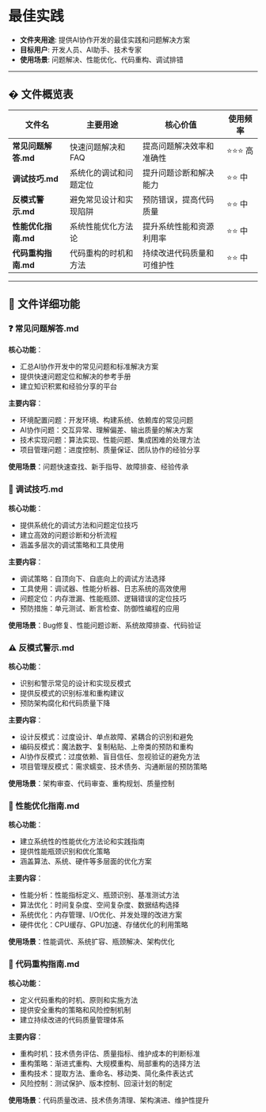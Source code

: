 # 最佳实践

- **文件夹用途**: 提供AI协作开发的最佳实践和问题解决方案
- **目标用户**: 开发人员、AI助手、技术专家
- **使用场景**: 问题解决、性能优化、代码重构、调试排错

---

## � 文件概览表

| 文件名              | 主要用途               | 核心价值                   | 使用频率 |
| ------------------- | ---------------------- | -------------------------- | -------- |
| **常见问题解答.md** | 快速问题解决和FAQ      | 提高问题解决效率和准确性   | ⭐⭐⭐ 高   |
| **调试技巧.md**     | 系统化的调试和问题定位 | 提升问题诊断和解决能力     | ⭐⭐ 中    |
| **反模式警示.md**   | 避免常见设计和实现陷阱 | 预防错误，提高代码质量     | ⭐⭐ 中    |
| **性能优化指南.md** | 系统性能优化方法论     | 提升系统性能和资源利用率   | ⭐⭐ 中    |
| **代码重构指南.md** | 代码重构的时机和方法   | 持续改进代码质量和可维护性 | ⭐⭐ 中    |

---

## 📖 文件详细功能

### ❓ 常见问题解答.md
**核心功能**：
- 汇总AI协作开发中的常见问题和标准解决方案
- 提供快速问题定位和解决的参考手册
- 建立知识积累和经验分享的平台

**主要内容**：
- 环境配置问题：开发环境、构建系统、依赖库的常见问题
- AI协作问题：交互异常、理解偏差、输出质量的解决方案
- 技术实现问题：算法实现、性能问题、集成困难的处理方法
- 项目管理问题：进度控制、质量保证、团队协作的经验分享

**使用场景**：问题快速查找、新手指导、故障排查、经验传承

### 🔧 调试技巧.md
**核心功能**：
- 提供系统化的调试方法和问题定位技巧
- 建立高效的问题诊断和分析流程
- 涵盖多层次的调试策略和工具使用

**主要内容**：
- 调试策略：自顶向下、自底向上的调试方法选择
- 工具使用：调试器、性能分析器、日志系统的高效使用
- 问题定位：内存泄漏、性能瓶颈、逻辑错误的定位技巧
- 预防措施：单元测试、断言检查、防御性编程的应用

**使用场景**：Bug修复、性能问题诊断、系统故障排查、代码验证

### ⚠️ 反模式警示.md
**核心功能**：
- 识别和警示常见的设计和实现反模式
- 提供反模式的识别标准和重构建议
- 预防架构腐化和代码质量下降

**主要内容**：
- 设计反模式：过度设计、单点故障、紧耦合的识别和避免
- 编码反模式：魔法数字、复制粘贴、上帝类的预防和重构
- AI协作反模式：过度依赖、盲目信任、忽视验证的避免方法
- 项目管理反模式：需求蠕变、技术债务、沟通断层的预防策略

**使用场景**：架构审查、代码审查、重构规划、质量控制

### 🚀 性能优化指南.md
**核心功能**：
- 建立系统性的性能优化方法论和实践指南
- 提供性能瓶颈识别和优化策略
- 涵盖算法、系统、硬件等多层面的优化方案

**主要内容**：
- 性能分析：性能指标定义、瓶颈识别、基准测试方法
- 算法优化：时间复杂度、空间复杂度、数据结构选择
- 系统优化：内存管理、I/O优化、并发处理的改进方案
- 硬件优化：CPU缓存、GPU加速、存储优化的利用策略

**使用场景**：性能调优、系统扩容、瓶颈解决、架构优化

### 🔄 代码重构指南.md
**核心功能**：
- 定义代码重构的时机、原则和实施方法
- 提供安全重构的策略和风险控制机制
- 建立持续改进的代码质量管理体系

**主要内容**：
- 重构时机：技术债务评估、质量指标、维护成本的判断标准
- 重构策略：渐进式重构、大规模重构、局部重构的选择方法
- 重构技术：提取方法、重命名、移动类、简化条件表达式
- 风险控制：测试保护、版本控制、回滚计划的制定

**使用场景**：代码质量改进、技术债务清理、架构演进、维护性提升
